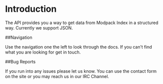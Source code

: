 Introduction
==========================

The API provides you a way to get data from Modpack Index in a structured way. Currently we support JSON.

##Navigation

Use the navigation one the left to look through the docs. If you can't find what you are looking for get in touch.

##Bug Reports

If you run into any issues please let us know. You can use the contact form on the site or you may reach us in our IRC Channel.